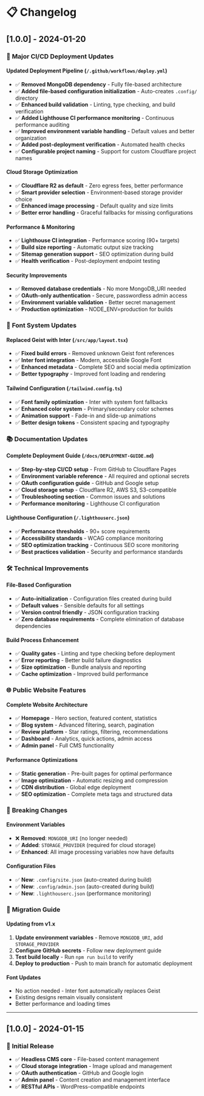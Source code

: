 # 📋 Changelog

## [1.0.0] - 2024-01-20

### 🚀 **Major CI/CD Deployment Updates**

#### **Updated Deployment Pipeline (`/.github/workflows/deploy.yml`)**
- ✅ **Removed MongoDB dependency** - Fully file-based architecture
- ✅ **Added file-based configuration initialization** - Auto-creates `.config/` directory
- ✅ **Enhanced build validation** - Linting, type checking, and build verification
- ✅ **Added Lighthouse CI performance monitoring** - Continuous performance auditing
- ✅ **Improved environment variable handling** - Default values and better organization
- ✅ **Added post-deployment verification** - Automated health checks
- ✅ **Configurable project naming** - Support for custom Cloudflare project names

#### **Cloud Storage Optimization**
- ✅ **Cloudflare R2 as default** - Zero egress fees, better performance
- ✅ **Smart provider selection** - Environment-based storage provider choice
- ✅ **Enhanced image processing** - Default quality and size limits
- ✅ **Better error handling** - Graceful fallbacks for missing configurations

#### **Performance & Monitoring**
- ✅ **Lighthouse CI integration** - Performance scoring (90+ targets)
- ✅ **Build size reporting** - Automatic output size tracking
- ✅ **Sitemap generation support** - SEO optimization during build
- ✅ **Health verification** - Post-deployment endpoint testing

#### **Security Improvements**
- ✅ **Removed database credentials** - No more MongoDB_URI needed
- ✅ **OAuth-only authentication** - Secure, passwordless admin access
- ✅ **Environment variable validation** - Better secret management
- ✅ **Production optimization** - NODE_ENV=production for builds

### 🎨 **Font System Updates**

#### **Replaced Geist with Inter (`/src/app/layout.tsx`)**
- ✅ **Fixed build errors** - Removed unknown Geist font references
- ✅ **Inter font integration** - Modern, accessible Google Font
- ✅ **Enhanced metadata** - Complete SEO and social media optimization
- ✅ **Better typography** - Improved font loading and rendering

#### **Tailwind Configuration (`/tailwind.config.ts`)**
- ✅ **Font family optimization** - Inter with system font fallbacks
- ✅ **Enhanced color system** - Primary/secondary color schemes
- ✅ **Animation support** - Fade-in and slide-up animations
- ✅ **Better design tokens** - Consistent spacing and typography

### 📚 **Documentation Updates**

#### **Complete Deployment Guide (`/docs/DEPLOYMENT-GUIDE.md`)**
- ✅ **Step-by-step CI/CD setup** - From GitHub to Cloudflare Pages
- ✅ **Environment variable reference** - All required and optional secrets
- ✅ **OAuth configuration guide** - GitHub and Google setup
- ✅ **Cloud storage setup** - Cloudflare R2, AWS S3, S3-compatible
- ✅ **Troubleshooting section** - Common issues and solutions
- ✅ **Performance monitoring** - Lighthouse CI configuration

#### **Lighthouse Configuration (`/.lighthouserc.json`)**
- ✅ **Performance thresholds** - 90+ score requirements
- ✅ **Accessibility standards** - WCAG compliance monitoring
- ✅ **SEO optimization tracking** - Continuous SEO score monitoring
- ✅ **Best practices validation** - Security and performance standards

### 🛠️ **Technical Improvements**

#### **File-Based Configuration**
- ✅ **Auto-initialization** - Configuration files created during build
- ✅ **Default values** - Sensible defaults for all settings
- ✅ **Version control friendly** - JSON configuration tracking
- ✅ **Zero database requirements** - Complete elimination of database dependencies

#### **Build Process Enhancement**
- ✅ **Quality gates** - Linting and type checking before deployment
- ✅ **Error reporting** - Better build failure diagnostics
- ✅ **Size optimization** - Bundle analysis and reporting
- ✅ **Cache optimization** - Improved build performance

### 🌐 **Public Website Features**

#### **Complete Website Architecture**
- ✅ **Homepage** - Hero section, featured content, statistics
- ✅ **Blog system** - Advanced filtering, search, pagination
- ✅ **Review platform** - Star ratings, filtering, recommendations
- ✅ **Dashboard** - Analytics, quick actions, admin access
- ✅ **Admin panel** - Full CMS functionality

#### **Performance Optimizations**
- ✅ **Static generation** - Pre-built pages for optimal performance
- ✅ **Image optimization** - Automatic resizing and compression
- ✅ **CDN distribution** - Global edge deployment
- ✅ **SEO optimization** - Complete meta tags and structured data

### 🔧 **Breaking Changes**

#### **Environment Variables**
- ❌ **Removed**: `MONGODB_URI` (no longer needed)
- ✅ **Added**: `STORAGE_PROVIDER` (required for cloud storage)
- ✅ **Enhanced**: All image processing variables now have defaults

#### **Configuration Files**
- ✅ **New**: `.config/site.json` (auto-created during build)
- ✅ **New**: `.config/admin.json` (auto-created during build)
- ✅ **New**: `.lighthouserc.json` (performance monitoring)

### 🚀 **Migration Guide**

#### **Updating from v1.x**
1. **Update environment variables** - Remove `MONGODB_URI`, add `STORAGE_PROVIDER`
2. **Configure GitHub secrets** - Follow new deployment guide
3. **Test build locally** - Run `npm run build` to verify
4. **Deploy to production** - Push to main branch for automatic deployment

#### **Font Updates**
- No action needed - Inter font automatically replaces Geist
- Existing designs remain visually consistent
- Better performance and loading times

---

## [1.0.0] - 2024-01-15

### 🎉 **Initial Release**
- ✅ **Headless CMS core** - File-based content management
- ✅ **Cloud storage integration** - Image upload and management
- ✅ **OAuth authentication** - GitHub and Google login
- ✅ **Admin panel** - Content creation and management interface
- ✅ **RESTful APIs** - WordPress-compatible endpoints 